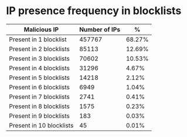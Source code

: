 # IP presence frequency in blocklists
| Malicious IP | Number of IPs | % |
|----|----|----|
| Present in 1 blocklist | 457767 | 68.27% |
| Present in 2 blocklists | 85113 | 12.69% |
| Present in 3 blocklists | 70602 | 10.53% |
| Present in 4 blocklists | 31296 | 4.67% |
| Present in 5 blocklists | 14218 | 2.12% |
| Present in 6 blocklists | 6949 | 1.04% |
| Present in 7 blocklists | 2741 | 0.41% |
| Present in 8 blocklists | 1575 | 0.23% |
| Present in 9 blocklists | 183 | 0.03% |
| Present in 10 blocklists | 45 | 0.01% |
